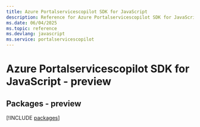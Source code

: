 ```yaml
---
title: Azure Portalservicescopilot SDK for JavaScript
description: Reference for Azure Portalservicescopilot SDK for JavaScript
ms.date: 06/04/2025
ms.topic: reference
ms.devlang: javascript
ms.service: portalservicescopilot
---
```

# Azure Portalservicescopilot SDK for JavaScript - preview
## Packages - preview
[!INCLUDE [packages](portalservicescopilot-index.md)]